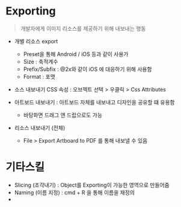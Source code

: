 # Exporting

> 개발자에게 이미지 리소스를 제공하기 위해 내보내는 행동

- 개별 리소스 export
    - Preset을 통해 Android / iOS 등과 같이 사용가
    - Size : 축적계수
    - Prefix/Subfix : @2x와 같이 iOS 에 대응하기 위해 사용함
    - Format : 포맷
    
- 소스 내보내기 
    CSS 속성 : 오브젝트 선택 > 우클릭 > Css Attributes
    
- 아트보드 내보내기 : 아트보드 자체를 내보내고 디자인을 공유할 떄 유용함
    - 바탕화면 드래그 앤 드랍으로도 가능

- 리소스 내보내기 (전체)
    - File > Export Artboard to PDF 를 통해 내보낼 수 있음
    
    
# 기타스킬 

- Slicing (조각내기) : Object를 Exporting이 가능한 영역으로 만들어줌
- Naming (이름 지정) : cmd + R 을 통해 이름을 재정의
- 

    